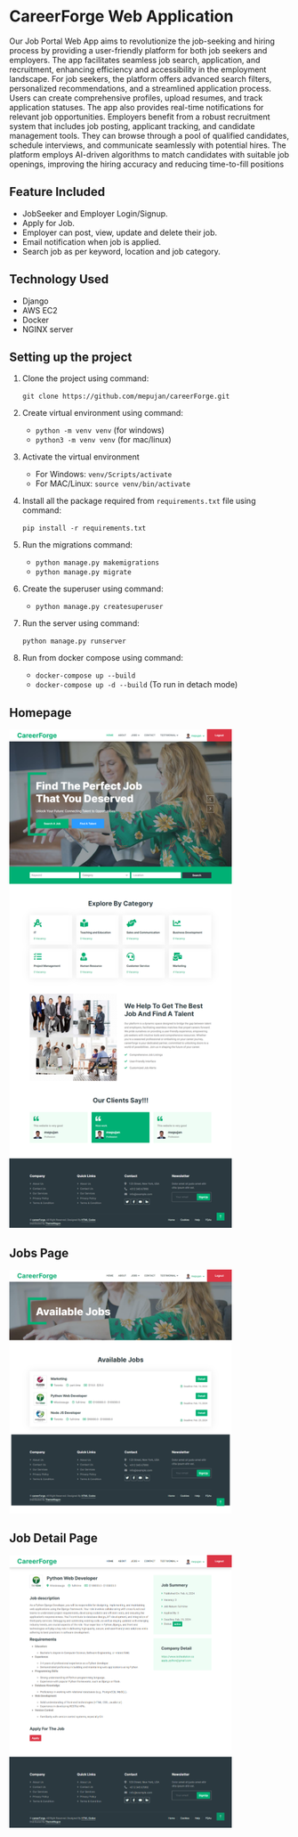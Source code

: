 # CareerForge Web Application

Our Job Portal Web App aims to revolutionize the job-seeking and hiring process by providing
a user-friendly platform for both job seekers and employers. The app facilitates seamless job
search, application, and recruitment, enhancing efficiency and accessibility in the employment
landscape.
For job seekers, the platform offers advanced search filters, personalized recommendations,
and a streamlined application process. Users can create comprehensive profiles, upload
resumes, and track application statuses. The app also provides real-time notifications for
relevant job opportunities.
Employers benefit from a robust recruitment system that includes job posting, applicant
tracking, and candidate management tools. They can browse through a pool of qualified
candidates, schedule interviews, and communicate seamlessly with potential hires. The
platform employs AI-driven algorithms to match candidates with suitable job openings,
improving the hiring accuracy and reducing time-to-fill positions

## Feature Included

- JobSeeker and Employer Login/Signup.
- Apply for Job.
- Employer can post, view, update and delete their job.
- Email notification when job is applied.
- Search job as per keyword, location and job category.

## Technology Used

- Django
- AWS EC2
- Docker
- NGINX server

## Setting up the project

1. Clone the project using command:

   `git clone https://github.com/mepujan/careerForge.git`

2. Create virtual environment using command:
   - `python -m venv venv` (for windows)
   - `python3 -m venv venv` (for mac/linux)
3. Activate the virtual environment
   - For Windows: `venv/Scripts/activate`
   - For MAC/Linux: `source venv/bin/activate`
4. Install all the package required from `requirements.txt` file using command:

   `pip install -r requirements.txt`

5. Run the migrations command:
   - `python manage.py makemigrations`
   - `python manage.py migrate`
6. Create the superuser using command:
   - `python manage.py createsuperuser`
7. Run the server using command:

   `python manage.py runserver`

8. Run from docker compose using command:
   - `docker-compose up --build`
   - `docker-compose up -d --build` (To run in detach mode)

## Homepage

<p>
  <img src="images/homepage.png" width="400" title="hover text">
</p>

## Jobs Page

<p>
  <img src="images/job-available.png" width="400" title="hover text">
</p>

## Job Detail Page

<p>
  <img src="images/job-detail-page.png" width="400" title="hover text">
</p>
